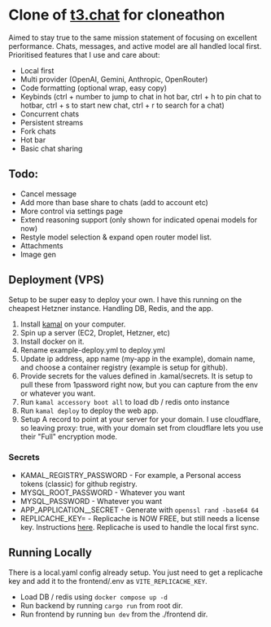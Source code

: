 # Clone of [t3.chat](https://t3.chat) for cloneathon
Aimed to stay true to the same mission statement of focusing on excellent performance. 
Chats, messages, and active model are all handled local first.
Prioritised features that I use and care about:

- Local first
- Multi provider (OpenAI, Gemini, Anthropic, OpenRouter)
- Code formatting (optional wrap, easy copy)
- Keybinds (ctrl + number to jump to chat in hot bar, ctrl + h to pin chat to hotbar, ctrl + s to start new chat, ctrl + r to search for a chat)
- Concurrent chats
- Persistent streams
- Fork chats
- Hot bar
- Basic chat sharing

## Todo:
- Cancel message
- Add more than base share to chats (add to account etc)
- More control via settings page
- Extend reasoning support (only shown for indicated openai models for now)
- Restyle model selection & expand open router model list.
- Attachments
- Image gen

## Deployment (VPS)
Setup to be super easy to deploy your own. I have this running on the cheapest Hetzner instance. Handling DB, Redis, and the app.

1) Install [kamal](https://kamal-deploy.org/docs/installation/) on your computer.
2) Spin up a server (EC2, Droplet, Hetzner, etc)
3) Install docker on it.
4) Rename example-deploy.yml to deploy.yml
5) Update ip address, app name (my-app in the example), domain name, and choose a container registry (example is setup for github).
6) Provide secrets for the values defined in .kamal/secrets. It is setup to pull these from 1password right now, but you can capture from the env or whatever you want.
7) Run `kamal accessory boot all` to load db / redis onto instance
8) Run `kamal deploy` to deploy the web app.
9) Setup A record to point at your server for your domain. I use cloudflare, so leaving proxy: true, with your domain set from cloudflare lets you use their "Full" encryption mode.

### Secrets
- KAMAL_REGISTRY_PASSWORD - For example, a Personal access tokens (classic) for github registry.
- MYSQL_ROOT_PASSWORD - Whatever you want
- MYSQL_PASSWORD - Whatever you want
- APP_APPLICATION__SECRET - Generate with `openssl rand -base64 64`
- REPLICACHE_KEY= - Replicache is NOW FREE, but still needs a license key. Instructions [here](https://doc.replicache.dev/concepts/licensing). Replicache is used to handle the local first sync.

## Running Locally
There is a local.yaml config already setup. You just need to get a replicache key and add it to the frontend/.env as `VITE_REPLICACHE_KEY`.
- Load DB / redis using `docker compose up -d`
- Run backend by running `cargo run` from root dir.
- Run frontend by running `bun dev` from the ./frontend dir.
